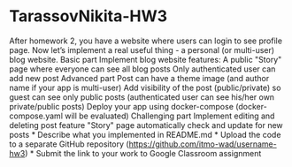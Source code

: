 # TarassovNikita-HW3
After homework 2, you have a website where users can login to see profile page. Now let’s implement a real useful thing - a personal (or multi-user) blog website.  Basic part Implement blog website features:      A public "Story" page where everyone can see all blog posts     Only authenticated user can add new post   Advanced part      Post can have a theme image (and author name if your app is multi-user)     Add visibility of the post (public/private) so guest can see only public posts (authenticated user can see his/her own private/public posts)     Deploy your app using docker-compose (docker-compose.yaml will be evaluated)   Challenging part      Implement editing and deleting post feature     "Story" page automatically check and update for new posts   * Describe what you implemented in README.md * Upload the code to a separate GitHub repository (https://github.com/itmo-wad/username-hw3) * Submit the link to your work to Google Classroom assignment
